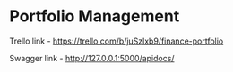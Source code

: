 # Portfolio Management

Trello link -
https://trello.com/b/juSzlxb9/finance-portfolio

Swagger link -
http://127.0.0.1:5000/apidocs/